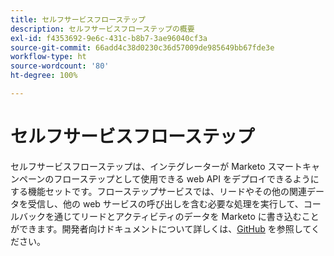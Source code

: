 ```yaml
---
title: セルフサービスフローステップ
description: セルフサービスフローステップの概要
exl-id: f4353692-9e6c-431c-b8b7-3ae96040cf3a
source-git-commit: 66add4c38d0230c36d57009de985649bb67fde3e
workflow-type: ht
source-wordcount: '80'
ht-degree: 100%

---
```


# セルフサービスフローステップ

セルフサービスフローステップは、インテグレーターが Marketo スマートキャンペーンのフローステップとして使用できる web API をデプロイできるようにする機能セットです。フローステップサービスでは、リードやその他の関連データを受信し、他の web サービスの呼び出しを含む必要な処理を実行して、コールバックを通じてリードとアクティビティのデータを Marketo に書き込むことができます。開発者向けドキュメントについて詳しくは、[GitHub](https://github.com/adobe/Marketo-SSFS-Service-Provider-Interface) を参照してください。
